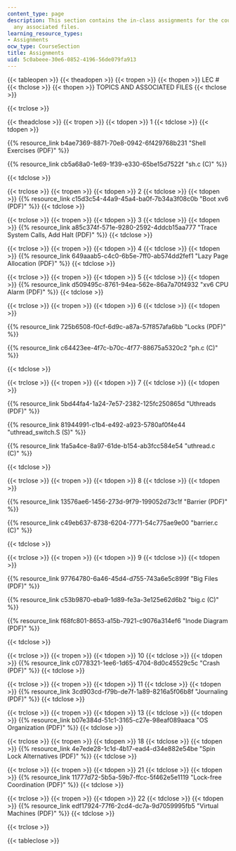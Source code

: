 ```yaml
---
content_type: page
description: This section contains the in-class assignments for the course, including
  any associated files.
learning_resource_types:
- Assignments
ocw_type: CourseSection
title: Assignments
uid: 5c0abeee-30e6-0852-4196-56de079fa913
---
```


{{< tableopen >}}
{{< theadopen >}}
{{< tropen >}}
{{< thopen >}}
LEC #
{{< thclose >}}
{{< thopen >}}
TOPICS AND ASSOCIATED FILES
{{< thclose >}}

{{< trclose >}}

{{< theadclose >}}
{{< tropen >}}
{{< tdopen >}}
1
{{< tdclose >}}
{{< tdopen >}}


{{% resource_link b4ae7369-8871-70e8-0942-6f429768b231 "Shell Exercises (PDF)" %}}

{{% resource_link cb5a68a0-1e69-1f39-e330-65be15d7522f "sh.c (C)" %}}


{{< tdclose >}}

{{< trclose >}}
{{< tropen >}}
{{< tdopen >}}
2
{{< tdclose >}}
{{< tdopen >}}
{{% resource_link c15d3c54-44a9-45a4-ba0f-7b34a3f08c0b "Boot xv6 (PDF)" %}}
{{< tdclose >}}

{{< trclose >}}
{{< tropen >}}
{{< tdopen >}}
3
{{< tdclose >}}
{{< tdopen >}}
{{% resource_link a85c374f-571e-9280-2592-4ddcb15aa777 "Trace System Calls, Add Halt (PDF)" %}}
{{< tdclose >}}

{{< trclose >}}
{{< tropen >}}
{{< tdopen >}}
4
{{< tdclose >}}
{{< tdopen >}}
{{% resource_link 649aaab5-c4c0-6b5e-7ff0-ab574dd2fef1 "Lazy Page Allocation (PDF)" %}}
{{< tdclose >}}

{{< trclose >}}
{{< tropen >}}
{{< tdopen >}}
5
{{< tdclose >}}
{{< tdopen >}}
{{% resource_link d509495c-8761-94ea-562e-86a7a70f4932 "xv6 CPU Alarm (PDF)" %}}
{{< tdclose >}}

{{< trclose >}}
{{< tropen >}}
{{< tdopen >}}
6
{{< tdclose >}}
{{< tdopen >}}


{{% resource_link 725b6508-f0cf-6d9c-a87a-57f857afa6bb "Locks (PDF)" %}}

{{% resource_link c64423ee-4f7c-b70c-4f77-88675a5320c2 "ph.c (C)" %}}


{{< tdclose >}}

{{< trclose >}}
{{< tropen >}}
{{< tdopen >}}
7
{{< tdclose >}}
{{< tdopen >}}


{{% resource_link 5bd44fa4-1a24-7e57-2382-125fc250865d "Uthreads (PDF)" %}}

{{% resource_link 81944991-c1b4-e492-a923-5780af0f4e44 "uthread\_switch.S (S)" %}}

{{% resource_link 1fa5a4ce-8a97-61de-b154-ab3fcc584e54 "uthread.c (C)" %}}


{{< tdclose >}}

{{< trclose >}}
{{< tropen >}}
{{< tdopen >}}
8
{{< tdclose >}}
{{< tdopen >}}


{{% resource_link 13576ae6-1456-273d-9f79-199052d73c1f "Barrier (PDF)" %}}

{{% resource_link c49eb637-8738-6204-7771-54c775ae9e00 "barrier.c (C)" %}}


{{< tdclose >}}

{{< trclose >}}
{{< tropen >}}
{{< tdopen >}}
9
{{< tdclose >}}
{{< tdopen >}}


{{% resource_link 97764780-6a46-45d4-d755-743a6e5c899f "Big Files (PDF)" %}}

{{% resource_link c53b9870-eba9-1d89-fe3a-3e125e62d6b2 "big.c (C)" %}}

{{% resource_link f68fc801-8653-a15b-7921-c9076a314ef6 "Inode Diagram (PDF)" %}}


{{< tdclose >}}

{{< trclose >}}
{{< tropen >}}
{{< tdopen >}}
10
{{< tdclose >}}
{{< tdopen >}}
{{% resource_link c0778321-1ee6-1d65-4704-8d0c45529c5c "Crash (PDF)" %}}
{{< tdclose >}}

{{< trclose >}}
{{< tropen >}}
{{< tdopen >}}
11
{{< tdclose >}}
{{< tdopen >}}
{{% resource_link 3cd903cd-f79b-de7f-1a89-8216a5f06b8f "Journaling (PDF)" %}}
{{< tdclose >}}

{{< trclose >}}
{{< tropen >}}
{{< tdopen >}}
13
{{< tdclose >}}
{{< tdopen >}}
{{% resource_link b07e384d-51c1-3165-c27e-98eaf089aaca "OS Organization (PDF)" %}}
{{< tdclose >}}

{{< trclose >}}
{{< tropen >}}
{{< tdopen >}}
18
{{< tdclose >}}
{{< tdopen >}}
{{% resource_link 4e7ede28-1c1d-4b17-ead4-d34e882e54be "Spin Lock Alternatives (PDF)" %}}
{{< tdclose >}}

{{< trclose >}}
{{< tropen >}}
{{< tdopen >}}
21
{{< tdclose >}}
{{< tdopen >}}
{{% resource_link 11777d72-5b5a-59b7-ffcc-5f462e5e1119 "Lock-free Coordination (PDF)" %}}
{{< tdclose >}}

{{< trclose >}}
{{< tropen >}}
{{< tdopen >}}
22
{{< tdclose >}}
{{< tdopen >}}
{{% resource_link edf17924-77f6-2cd4-dc7a-9d7059995fb5 "Virtual Machines (PDF)" %}}
{{< tdclose >}}

{{< trclose >}}

{{< tableclose >}}